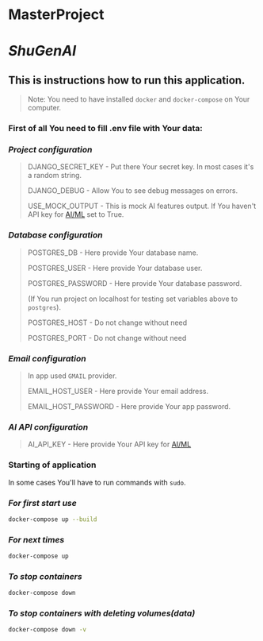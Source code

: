 # MasterProject
# _ShuGenAI_


## This is instructions how to run this application.
> Note: You need to have installed `docker` and `docker-compose` on Your computer.

### First of all You need to fill .env file with Your data:

### _Project configuration_
>DJANGO_SECRET_KEY - Put there Your secret key. In most cases it's a random string.
> 
>DJANGO_DEBUG - Allow You to see debug messages on errors. 
> 
>USE_MOCK_OUTPUT - This is mock AI features output. If You haven't API key for [AI/ML](aimlapi.com) set to True.

### _Database configuration_
>POSTGRES_DB - Here provide Your database name.
> 
>POSTGRES_USER - Here provide Your database user.
> 
>POSTGRES_PASSWORD - Here provide Your database password.
> 
>(If You run project on localhost for testing set variables above to `postgres`).
>
>POSTGRES_HOST - Do not change without need
> 
>POSTGRES_PORT - Do not change without need

### _Email configuration_
> In app used `GMAIL` provider.
> 
>EMAIL_HOST_USER - Here provide Your email address.
> 
>EMAIL_HOST_PASSWORD - Here provide Your app password. 

### _AI API configuration_
>AI_API_KEY - Here provide Your API key for [AI/ML](aimlapi.com)

### Starting of application
In some cases You'll have to run commands with `sudo`.
### _For first start use_
```sh
docker-compose up --build
```

### _For next times_
```sh
docker-compose up
```

### _To stop containers_
```sh
docker-compose down
```

### _To stop containers with deleting volumes(data)_
```sh
docker-compose down -v
```
